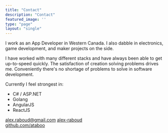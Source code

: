 ```yaml
---
title: "Contact"
description: "Contact"
featured_image: ''
type: "page"
layout: "single"
---
```


I work as an App Developer in Western Canada.  I also dabble in electronics, game development, and maker projects on the side.

I have worked with many different stacks and have always been able to get up-to-speed quickly.  The satisfaction of creation solving problems drives me.  Conveniently there's no shortage of problems to solve in software development.

Currently I feel strongest in:
- C# / ASP.NET
- Golang
- AngularJS
- ReactJS

<div class="flex-l mt4">
    <a class="center flex items-center" href="mailto:alex.raboud@gmail.com"><i class="fas fa-envelope"></i><span class="f5 ml2">alex.raboud@gmail.com</span></a>
    <a class="center flex items-center" href="https://www.linkedin.com/in/alex-raboud/"><i class="fab fa-linkedin"></i><span class="ml2 f5">alex-raboud</span></a>
    <a class="center flex items-center" href="https://www.github.com/ataboo/"><i class="fab fa-github"></i><div class="ml2 f5">github.com/ataboo</div></a>
</div>